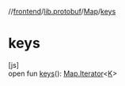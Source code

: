 //[frontend](../../../index.md)/[lib.protobuf](../index.md)/[Map](index.md)/[keys](keys.md)

# keys

[js]\
open fun [keys](keys.md)(): [Map.Iterator](-iterator/index.md)&lt;[K](index.md)&gt;
